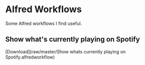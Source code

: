 # Alfred Workflows

Some Alfred workflows I find useful.

## Show what's currently playing on Spotify
[Download](raw/master/Show whats currently playing on Spotify.alfredworkflow)